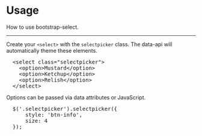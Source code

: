 # Usage

How to use bootstrap-select.

---

Create your `<select>` with the `selectpicker` class. The data-api will automatically theme these elements.

<pre class="prettyprint linenums">
  &lt;select class="selectpicker"&gt;
    &lt;option&gt;Mustard&lt;/option&gt;
    &lt;option&gt;Ketchup&lt;/option&gt;
    &lt;option&gt;Relish&lt;/option&gt;
  &lt;/select&gt;
</pre>

Options can be passed via data attributes or JavaScript.

<pre class="prettyprint linenums">
  $('.selectpicker').selectpicker({
      style: 'btn-info',
      size: 4
  });
</pre>
